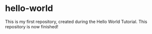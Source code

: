 hello-world
===========

This is my first repository, created during the Hello World Tutorial.
This repository is now finished!
